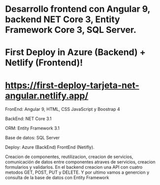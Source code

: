 # Desarrollo frontend con Angular 9, backend NET Core 3, Entity Framework Core 3, SQL Server.

# First Deploy in Azure (Backend) + Netlify (Frontend)!

# https://first-deploy-tarjeta-net-angular.netlify.app/

FronEnd: Angular 9, HTML, CSS JavaScript y Boostrap 4

BackEnd: NET Core 3.1

ORM: Entity Framework 3.1

Base de datos: SQL Server

Deploy: Azure (BackEnd) FrontEnd (Netifly).

Creacion de componentes, reutilizacion, creacion de servicios, comunicación de datos entre componentes atraves de servicios, creacion formularios y validarlos. 
En el backend creacion una API con cuatro metodos GET, POST, PUT y DELETE. Y por ultimo vamos a genercion y consulta de la base de datos con Entity Framework
